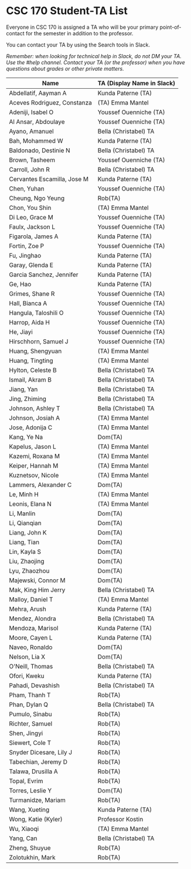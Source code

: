 # CSC 170 Student-TA List

Everyone in CSC 170 is assigned a TA who will be your primary point-of-contact for the semester in addition to the professor. 

You can contact your TA by using the Search tools in Slack.

*Remember: when looking for technical help in Slack, do not DM your TA. Use the #help channel. Contact your TA (or the professor) when you have questions about grades or other private matters.*

| Name                         | TA (Display Name in Slack) |
| ---------------------------- | -------------------------- |
| Abdellatif,  Aayman A        | Kunda Paterne (TA)                      |
| Aceves  Rodriguez, Constanza | (TA) Emma Mantel                       |
| Adeniji,  Isabel O           | Youssef Ouenniche (TA)                    |
| Al  Ansar, Abdoulaye         | Youssef Ouenniche (TA)                    |
| Ayano, Amanuel               | Bella (Christabel) TA                      |
| Bah,  Mohammed W             | Kunda Paterne (TA)                      |
| Baldonado,  Destinie N       | Bella (Christabel) TA                      |
| Brown,  Tasheem              | Youssef Ouenniche (TA)                    |
| Carroll,  John R             | Bella (Christabel) TA                      |
| Cervantes  Escamilla, Jose M | Kunda Paterne (TA)                      |
| Chen,  Yuhan                 | Youssef Ouenniche (TA)                    |
| Cheung,  Ngo Yeung           | Rob(TA)                        |
| Chon,  You Shin              | (TA) Emma Mantel                       |
| Di  Leo, Grace M             | Youssef Ouenniche (TA)                    |
| Faulx,  Jackson L            | Youssef Ouenniche (TA)                    |
| Figarola,  James A           | Kunda Paterne (TA)                      |
| Fortin,  Zoe P               | Youssef Ouenniche (TA)                    |
| Fu,  Jinghao                 | Kunda Paterne (TA)                      |
| Garay,  Glenda E             | Kunda Paterne (TA)                      |
| Garcia  Sanchez, Jennifer    | Kunda Paterne (TA)                      |
| Ge,  Hao                     | Kunda Paterne (TA)                      |
| Grimes,  Shane R             | Youssef Ouenniche (TA)                    |
| Hall,  Bianca A              | Youssef Ouenniche (TA)                    |
| Hangula,  Taloshili O        | Youssef Ouenniche (TA)                    |
| Harrop,  Aida H              | Youssef Ouenniche (TA)                    |
| He,  Jiayi                   | Youssef Ouenniche (TA)                    |
| Hirschhorn,  Samuel J        | Youssef Ouenniche (TA)                    |
| Huang,  Shengyuan            | (TA) Emma Mantel                       |
| Huang,  Tingting             | (TA) Emma Mantel                       |
| Hylton,  Celeste B           | Bella (Christabel) TA                      |
| Ismail,  Akram B             | Bella (Christabel) TA                      |
| Jiang,  Yan                  | Bella (Christabel) TA                      |
| Jing,  Zhiming               | Bella (Christabel) TA                      |
| Johnson,  Ashley T           | Bella (Christabel) TA                      |
| Johnson,  Josiah A           | (TA) Emma Mantel                       |
| Jose,  Adonija C             | (TA) Emma Mantel                       |
| Kang,  Ye Na                 | Dom(TA)                        |
| Kapelus,  Jason L            | (TA) Emma Mantel                       |
| Kazemi,  Roxana M            | (TA) Emma Mantel                       |
| Keiper,  Hannah M            | (TA) Emma Mantel                       |
| Kuznetsov,  Nicole           | (TA) Emma Mantel                       |
| Lammers,  Alexander C        | Dom(TA)                        |
| Le,  Minh H                  | (TA) Emma Mantel                       |
| Leonis,  Elana N             | (TA) Emma Mantel                       |
| Li,  Manlin                  | Dom(TA)                        |
| Li,  Qianqian                | Dom(TA)                        |
| Liang,  John K               | Dom(TA)                        |
| Liang,  Tian                 | Dom(TA)                        |
| Lin,  Kayla S                | Dom(TA)                        |
| Liu,  Zhaojing               | Dom(TA)                        |
| Lyu,  Zhaozhou               | Dom(TA)                        |
| Majewski,  Connor M          | Dom(TA)                        |
| Mak,  King Him Jerry         | Bella (Christabel) TA                      |
| Malloy,  Daniel T            | (TA) Emma Mantel                       |
| Mehra,  Arush                | Kunda Paterne (TA)                      |
| Mendez,  Alondra             | Bella (Christabel) TA                      |
| Mendoza,  Marisol            | Kunda Paterne (TA)                      |
| Moore,  Cayen L              | Kunda Paterne (TA)                      |
| Naveo,  Ronaldo              | Dom(TA)                        |
| Nelson,  Lia X               | Dom(TA)                        |
| O'Neill,  Thomas             | Bella (Christabel) TA                      |
| Ofori,  Kweku                | Kunda Paterne (TA)                      |
| Pahadi,  Devashish           | Bella (Christabel) TA                      |
| Pham,  Thanh T               | Rob(TA)                        |
| Phan,  Dylan Q               | Bella (Christabel) TA                      |
| Pumulo,  Sinabu              | Rob(TA)                        |
| Richter,  Samuel             | Rob(TA)                        |
| Shen,  Jingyi                | Rob(TA)                        |
| Siewert,  Cole T             | Rob(TA)                        |
| Snyder  Dicesare, Lily J     | Rob(TA)                        |
| Tabechian,  Jeremy D         | Rob(TA)                        |
| Talawa,  Drusilla A          | Rob(TA)                        |
| Topal,  Evrim                | Rob(TA)                        |
| Torres,  Leslie Y            | Dom(TA)                        |
| Turmanidze,  Mariam          | Rob(TA)                        |
| Wang,  Xueting               | Kunda Paterne (TA)                      |
| Wong,  Katie (Kyler)         | Professor Kostin                     |
| Wu,  Xiaoqi                  | (TA) Emma Mantel                       |
| Yang,  Can                   | Bella (Christabel) TA                      |
| Zheng,  Shuyue               | Rob(TA)                        |
| Zolotukhin,  Mark            | Rob(TA)                        |

